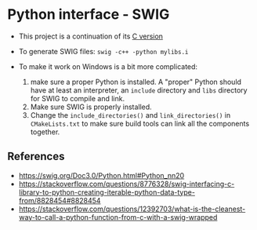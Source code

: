 # Python interface - SWIG

* This project is a continuation of its [C version](../../../c/04_fancy-functions/04_python-interface/3_calling-c-from-python-swig/)

* To generate SWIG files: `swig -c++ -python mylibs.i`

* To make it work on Windows is a bit more complicated:
    1. make sure a proper Python is installed. A "proper" Python should have
    at least an interpreter, an `include` directory and `libs` directory
    for SWIG to compile and link.
    1. Make sure SWIG is properly installed.
    1. Change the `include_directories()` and `link_directories()` in
    `CMakeLists.txt` to make sure build tools can link all the components
    together.

## References

* https://swig.org/Doc3.0/Python.html#Python_nn20
* https://stackoverflow.com/questions/8776328/swig-interfacing-c-library-to-python-creating-iterable-python-data-type-from/8828454#8828454
* https://stackoverflow.com/questions/12392703/what-is-the-cleanest-way-to-call-a-python-function-from-c-with-a-swig-wrapped